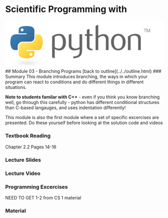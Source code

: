 # Scientific Programming with 
<img src="../../imgs/python.png"/>
## Module 03 - Branching Programs
[back to outline](../../outline.html)
### Summary
This module introduces branching, the ways in which your program can react to conditions and do different things in different situations.  

**Note to students familar with C++** - even if you think you know branching well, go through this carefully - python has different conditional structures than C-based langauges, and uses indentation differently!

This module is also the first module where a set of specific excercises are presented.  Do these yourself before looking at the solution code and videos

### Textbook Reading
Chapter 2.2
Pages 14-16

### Lecture Slides

### Lecture Video

### Programming Excercises
NEED TO GET 1-2 from CS 1 material

### Material
